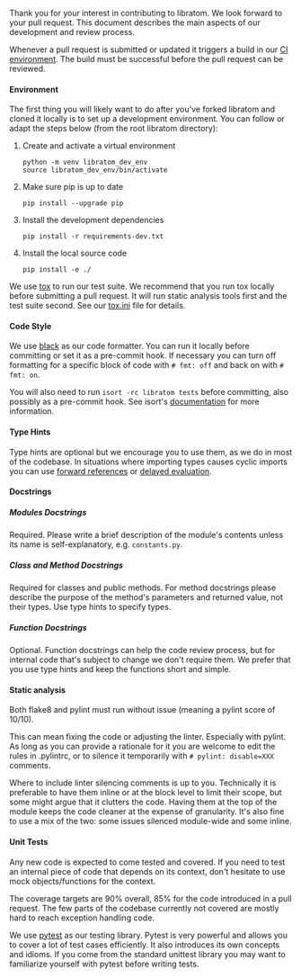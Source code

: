Thank you for your interest in contributing to libratom. We look forward to your pull request. This document describes the main aspects of our development and review process.

Whenever a pull request is submitted or updated it triggers a build in our [CI environment](https://travis-ci.org/github/libratom/libratom). The build must be successful before the pull request can be reviewed.

#### Environment
The first thing you will likely want to do after you've forked libratom and cloned it locally is to set up a development environment. You can follow or adapt the steps below (from the root libratom directory):
1. Create and activate a virtual environment
    ```
    python -m venv libratom_dev_env
    source libratom_dev_env/bin/activate
    ```
2. Make sure pip is up to date
    ```
    pip install --upgrade pip
    ```
3. Install the development dependencies
   ```
   pip install -r requirements-dev.txt
   ```
4. Install the local source code
    ```
   pip install -e ./
   ```
   
We use [tox](https://tox.readthedocs.io/en/latest/) to run our test suite. We recommend that you run tox locally before submitting a pull request. It will run static analysis tools first and the test suite second. See our [tox.ini](https://github.com/libratom/libratom/blob/master/tox.ini) file for details.

#### Code Style
We use [black](https://black.readthedocs.io/en/stable/) as our code formatter. You can run it locally before committing or set it as a pre-commit hook. If necessary you can turn off formatting for a specific block of code with `# fmt: off` and back on with `# fmt: on`.

You will also need to run `isort -rc libratom tests` before committing, also possibly as a pre-commit hook. See isort's [documentation](https://pycqa.github.io/isort/) for more information.

#### Type Hints
Type hints are optional but we encourage you to use them, as we do in most of the codebase. In situations where importing types causes cyclic imports you can use [forward references](https://www.python.org/dev/peps/pep-0484/#forward-references) or [delayed evaluation](https://www.python.org/dev/peps/pep-0563/).

#### Docstrings
##### Modules Docstrings
Required. Please write a brief description of the module's contents unless its name is self-explanatory, e.g. `constants.py`.

##### Class and Method Docstrings
Required for classes and public methods. For method docstrings please describe the purpose of the method's parameters and returned value, not their types. Use type hints to specify types.

##### Function Docstrings
Optional. Function docstrings can help the code review process, but for internal code that's subject to change we don't require them. We prefer that you use type hints and keep the functions short and simple. 

#### Static analysis
Both flake8 and pylint must run without issue (meaning a pylint score of 10/10).

This can mean fixing the code or adjusting the linter. Especially with pylint. As long as you can provide a rationale for it you are welcome to edit the rules in .pylintrc, or to silence it temporarily with `# pylint: disable=XXX` comments.

Where to include linter silencing comments is up to you. Technically it is preferable to have them inline or at the block level to limit their scope, but some might argue that it clutters the code. Having them at the top of the module keeps the code cleaner at the expense of granularity. It's also fine to use a mix of the two: some issues silenced module-wide and some inline.

#### Unit Tests
Any new code is expected to come tested and covered. If you need to test an internal piece of code that depends on its context, don't hesitate to use mock objects/functions for the context.

The coverage targets are 90% overall, 85% for the code introduced in a pull request. The few parts of the codebase currently not covered are mostly hard to reach exception handling code.

We use [pytest](https://docs.pytest.org/en/stable/) as our testing library. Pytest is very powerful and allows you to cover a lot of test cases efficiently. It also introduces its own concepts and idioms. If you come from the standard unittest library you may want to familiarize yourself with pytest before writing tests.


